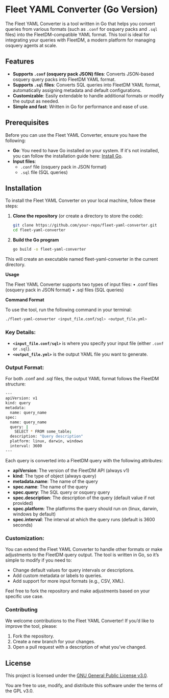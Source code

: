 # Fleet YAML Converter (Go Version)

The Fleet YAML Converter is a tool written in Go that helps you convert queries from various formats (such as `.conf` for osquery packs and `.sql` files) into the FleetDM-compatible YAML format. This tool is ideal for integrating your queries with FleetDM, a modern platform for managing osquery agents at scale.

## Features

- **Supports `.conf` (osquery pack JSON) files**: Converts JSON-based osquery query packs into FleetDM YAML format.
- **Supports `.sql` files**: Converts SQL queries into FleetDM YAML format, automatically assigning metadata and default configurations.
- **Customizable**: Easily extendable to handle additional formats or modify the output as needed.
- **Simple and fast**: Written in Go for performance and ease of use.

## Prerequisites

Before you can use the Fleet YAML Converter, ensure you have the following:

- **Go**: You need to have Go installed on your system. If it's not installed, you can follow the installation guide here: [Install Go](https://golang.org/doc/install).
- **Input files**:
  - `.conf` file (osquery pack in JSON format)
  - `.sql` file (SQL queries)
  
## Installation

To install the Fleet YAML Converter on your local machine, follow these steps:

1. **Clone the repository** (or create a directory to store the code):
   ```bash
   git clone https://github.com/your-repo/fleet-yaml-converter.git
   cd fleet-yaml-converter
2. **Build the Go program**
   ```bash
   go build -o fleet-yaml-converter
This will create an executable named fleet-yaml-converter in the current directory.

**Usage**

The Fleet YAML Converter supports two types of input files:
	•	.conf files (osquery pack in JSON format)
	•	.sql files (SQL queries)

**Command Format**

To use the tool, run the following command in your terminal:

```bash
./fleet-yaml-converter <input_file.conf/sql> <output_file.yml>
```

### Key Details:
- **`<input_file.conf/sql>`** is where you specify your input file (either `.conf` or `.sql`).
- **`<output_file.yml>`** is the output YAML file you want to generate.


### Output Format:

For both .conf and .sql files, the output YAML format follows the FleetDM structure:

```bash
---
apiVersion: v1
kind: query
metadata:
  name: query_name
spec:
  name: query_name
  query: |
    SELECT * FROM some_table;
  description: "Query description"
  platform: linux, darwin, windows
  interval: 3600
---
```
Each query is converted into a FleetDM query with the following attributes:
- **apiVersion**: The version of the FleetDM API (always v1)
- **kind**: The type of object (always query)
- **metadata.name**: The name of the query
- **spec.name**: The name of the query
- **spec.query**: The SQL query or osquery query
- **spec.description**: The description of the query (default value if not provided)
- **spec.platform**: The platforms the query should run on (linux, darwin, windows by default)
- **spec.interval**: The interval at which the query runs (default is 3600 seconds)

### Customization:

You can extend the Fleet YAML Converter to handle other formats or make adjustments to the FleetDM query output. The tool is written in Go, so it’s simple to modify if you need to:
- Change default values for query intervals or descriptions.
- Add custom metadata or labels to queries.
- Add support for more input formats (e.g., CSV, XML).

Feel free to fork the repository and make adjustments based on your specific use case.


### Contributing

We welcome contributions to the Fleet YAML Converter! If you’d like to improve the tool, please:

1. Fork the repository.
2. Create a new branch for your changes.
3. Open a pull request with a description of what you’ve changed.


## License  
This project is licensed under the [GNU General Public License v3.0](https://www.gnu.org/licenses/gpl-3.0.html).  

You are free to use, modify, and distribute this software under the terms of the GPL v3.0.